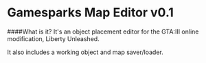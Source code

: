 Gamesparks Map Editor v0.1
==========================

####What is it?
It's an object placement editor for the GTA:III online modification, Liberty Unleashed.

It also includes a working object and map saver/loader.
